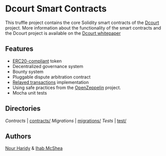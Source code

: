 # Dcourt Smart Contracts

This truffle project contains the core Solidity smart contracts of the [Dcourt](https://dcourt.io) project.
More information about the functionality of the smart contracts and the Dcourt project is available on the [Dcourt whitepaper](https://dcourt.io/whitepaper.pdf)


## Features

* [ERC20-compliant](https://github.com/ethereum/EIPs/blob/master/EIPS/eip-20.md) token
* Decentralized governance system
* Bounty system
* Pluggable dispute arbitration contract
* [Relayed transactions](https://blog.lamarkaz.com/2018/03/01/relayed-transactions-a-solution/) implementation
* Using safe practices from the [OpenZeppelin](https://openzeppelin.org/) project.
* Mocha unit tests

## Directories

*Contracts* | [contracts/](contracts/)
*Migrations* | [migrations/](contracts/)
*Tests* | [test/](test/)

## Authors

[Nour Haridy](https://github.com/nourharidy) & [Ihab McShea](https://github.com/ihabshea)
